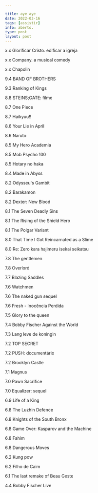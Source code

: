 ```yaml
---

title: aye aye
date: 2022-03-16
tags: [assistir]
info: aberto.
type: post
layout: post
---
```


x.x Glorificar Cristo. edificar a igreja

x.x Company. a musical comedy

x.x Chapolin

9.4 BAND OF BROTHERS

9.3 Ranking of Kings

8.8 STEINS;GATE: filme

8.7 One Piece

8.7 Haikyuu!!

8.6 Your Lie in April

8.6 Naruto

8.5 My Hero Academia

8.5 Mob Psycho 100

8.5 Hotary no haka

8.4 Made in Abyss

8.2 Odysseu's Gambit

8.2 Barakamon

8.2 Dexter: New Blood

8.1 The Seven Deadly Sins

8.1 The Rising of the Shield Hero

8.1 The Polgar Variant

8.0 That Time I Got Reincarnated as a Slime

8.0 Re: Zero kara hajimeru isekai seikatsu

7.8 The gentlemen

7.8 Overlord

7.7 Blazing Saddles

7.6 Watchmen

7.6 The naked gun sequel

7.6 Fresh - Inocência Perdida

7.5 Glory to the queen

7.4 Bobby Fischer Against the World

7.3 Lang leve de koningin

7.2 TOP SECRET

7.2 PUSH: documentário

7.2 Brooklyn Castle

7.1 Magnus

7.0 Pawn Sacrifice

7.0 Equalizer: sequel

6.9 Life of a King

6.8 The Luzhin Defence

6.8 Knights of the South Bronx

6.8 Game Over: Kasparov and the Machine

6.8 Fahim

6.8 Dangerous Moves

6.2 Kung pow

6.2 Filho de Caim

6.1 The last remake of Beau Geste

4.4 Bobby Fischer Live
